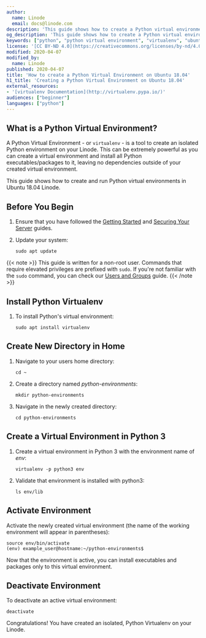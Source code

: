 ```yaml
---
author:
  name: Linode
  email: docs@linode.com
description: 'This guide shows how to create a Python virtual environment on Ubuntu 18.04 Linode.'
og_description: 'This guide shows how to create a Python virtual environment on Ubuntu 18.04 Linode.'
keywords: ["python", "python virtual environment", "virtualenv", "ubuntu"]
license: '[CC BY-ND 4.0](https://creativecommons.org/licenses/by-nd/4.0)'
modified: 2020-04-07
modified_by:
  name: Linode
published: 2020-04-07
title: 'How to create a Python Virtual Environment on Ubuntu 18.04'
h1_title: 'Creating a Python Virtual Environment on Ubuntu 18.04'
external_resources:
- '[virtualenv Documentation](http://virtualenv.pypa.io/)'
audiences: ["beginner"]
languages: ["python"]
---
```


## What is a Python Virtual Environment?

A Python Virtual Environment - or `virtualenv` - is a tool to create an isolated Python environment on your Linode. This can be extremely powerful as you can create a virtual environment and install all Python executables/packages to it, leaving no dependencies outside of your created virtual environment.

This guide shows how to create and run Python virtual environments in Ubuntu 18.04 Linode.

## Before You Begin

1.  Ensure that you have followed the [Getting Started](/docs/getting-started) and [Securing Your Server](/docs/security/securing-your-server) guides.

1.  Update your system:

        sudo apt update

{{< note >}}
This guide is written for a non-root user. Commands that require elevated privileges are prefixed with `sudo`. If you're not familiar with the `sudo` command, you can check our [Users and Groups](/docs/tools-reference/linux-users-and-groups) guide.
{{< /note >}}

## Install Python Virtualenv

1.  To install Python's virtual environment:

        sudo apt install virtualenv

## Create New Directory in Home

1.  Navigate to your users home directory:

        cd ~

2.  Create a directory named *python-environments*:

        mkdir python-environments

3.  Navigate in the newly created directory:

        cd python-environments

## Create a Virtual Environment in Python 3

1.  Create a virtual environment in Python 3 with the environment name of *env*:

        virtualenv -p python3 env

2.  Validate that environment is installed with python3:

        ls env/lib

## Activate Environment

Activate the newly created virtual environment (the name of the working environment will appear in parentheses):

    source env/bin/activate
    (env) example_user@hostname:~/python-environments$

Now that the environment is active, you can install executables and packages only to this virtual environment.

## Deactivate Environment

To deactivate an active virtual environment:

    deactivate

Congratulations! You have created an isolated, Python Virtualenv on your Linode.
